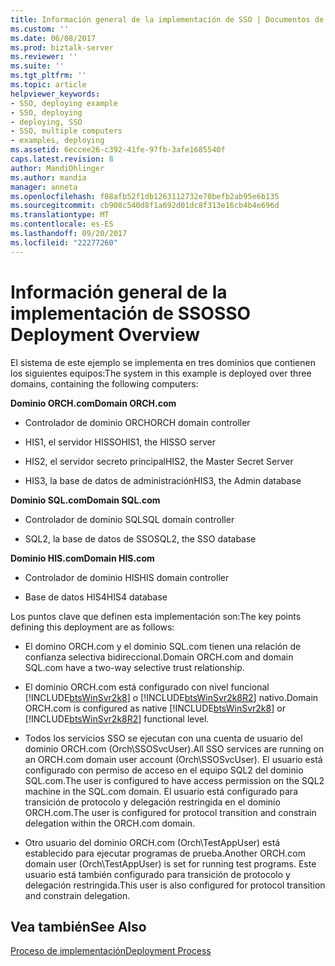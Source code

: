 ```yaml
---
title: Información general de la implementación de SSO | Documentos de Microsoft
ms.custom: ''
ms.date: 06/08/2017
ms.prod: biztalk-server
ms.reviewer: ''
ms.suite: ''
ms.tgt_pltfrm: ''
ms.topic: article
helpviewer_keywords:
- SSO, deploying example
- SSO, deploying
- deploying, SSO
- SSO, multiple computers
- examples, deploying
ms.assetid: 6eccee26-c392-41fe-97fb-3afe1685540f
caps.latest.revision: 8
author: MandiOhlinger
ms.author: mandia
manager: anneta
ms.openlocfilehash: f88afb52f1db1263112732e70befb2ab95e6b135
ms.sourcegitcommit: cb908c540d8f1a692d01dc8f313e16cb4b4e696d
ms.translationtype: MT
ms.contentlocale: es-ES
ms.lasthandoff: 09/20/2017
ms.locfileid: "22277260"
---
```

# <a name="sso-deployment-overview"></a><span data-ttu-id="a9213-102">Información general de la implementación de SSO</span><span class="sxs-lookup"><span data-stu-id="a9213-102">SSO Deployment Overview</span></span>
<span data-ttu-id="a9213-103">El sistema de este ejemplo se implementa en tres dominios que contienen los siguientes equipos:</span><span class="sxs-lookup"><span data-stu-id="a9213-103">The system in this example is deployed over three domains, containing the following computers:</span></span>  
  
 <span data-ttu-id="a9213-104">**Dominio ORCH.com**</span><span class="sxs-lookup"><span data-stu-id="a9213-104">**Domain ORCH.com**</span></span>  
  
-   <span data-ttu-id="a9213-105">Controlador de dominio ORCH</span><span class="sxs-lookup"><span data-stu-id="a9213-105">ORCH domain controller</span></span>  
  
-   <span data-ttu-id="a9213-106">HIS1, el servidor HISSO</span><span class="sxs-lookup"><span data-stu-id="a9213-106">HIS1, the HISSO server</span></span>  
  
-   <span data-ttu-id="a9213-107">HIS2, el servidor secreto principal</span><span class="sxs-lookup"><span data-stu-id="a9213-107">HIS2, the Master Secret Server</span></span>  
  
-   <span data-ttu-id="a9213-108">HIS3, la base de datos de administración</span><span class="sxs-lookup"><span data-stu-id="a9213-108">HIS3, the Admin database</span></span>  
  
 <span data-ttu-id="a9213-109">**Dominio SQL.com**</span><span class="sxs-lookup"><span data-stu-id="a9213-109">**Domain SQL.com**</span></span>  
  
-   <span data-ttu-id="a9213-110">Controlador de dominio SQL</span><span class="sxs-lookup"><span data-stu-id="a9213-110">SQL domain controller</span></span>  
  
-   <span data-ttu-id="a9213-111">SQL2, la base de datos de SSO</span><span class="sxs-lookup"><span data-stu-id="a9213-111">SQL2, the SSO database</span></span>  
  
 <span data-ttu-id="a9213-112">**Dominio HIS.com**</span><span class="sxs-lookup"><span data-stu-id="a9213-112">**Domain HIS.com**</span></span>  
  
-   <span data-ttu-id="a9213-113">Controlador de dominio HIS</span><span class="sxs-lookup"><span data-stu-id="a9213-113">HIS domain controller</span></span>  
  
-   <span data-ttu-id="a9213-114">Base de datos HIS4</span><span class="sxs-lookup"><span data-stu-id="a9213-114">HIS4 database</span></span>  
  
 <span data-ttu-id="a9213-115">Los puntos clave que definen esta implementación son:</span><span class="sxs-lookup"><span data-stu-id="a9213-115">The key points defining this deployment are as follows:</span></span>  
  
-   <span data-ttu-id="a9213-116">El domino ORCH.com y el dominio SQL.com tienen una relación de confianza selectiva bidireccional.</span><span class="sxs-lookup"><span data-stu-id="a9213-116">Domain ORCH.com and domain SQL.com have a two-way selective trust relationship.</span></span>  
  
-   <span data-ttu-id="a9213-117">El dominio ORCH.com está configurado con nivel funcional [!INCLUDE[btsWinSvr2k8](../includes/btswinsvr2k8-md.md)] o [!INCLUDE[btsWinSvr2k8R2](../includes/btswinsvr2k8r2-md.md)] nativo.</span><span class="sxs-lookup"><span data-stu-id="a9213-117">Domain ORCH.com is configured as native [!INCLUDE[btsWinSvr2k8](../includes/btswinsvr2k8-md.md)] or [!INCLUDE[btsWinSvr2k8R2](../includes/btswinsvr2k8r2-md.md)] functional level.</span></span>  
  
-   <span data-ttu-id="a9213-118">Todos los servicios SSO se ejecutan con una cuenta de usuario del dominio ORCH.com (Orch\SSOSvcUser).</span><span class="sxs-lookup"><span data-stu-id="a9213-118">All SSO services are running on an ORCH.com domain user account (Orch\SSOSvcUser).</span></span> <span data-ttu-id="a9213-119">El usuario está configurado con permiso de acceso en el equipo SQL2 del dominio SQL.com.</span><span class="sxs-lookup"><span data-stu-id="a9213-119">The user is configured to have access permission on the SQL2 machine in the SQL.com domain.</span></span> <span data-ttu-id="a9213-120">El usuario está configurado para transición de protocolo y delegación restringida en el dominio ORCH.com.</span><span class="sxs-lookup"><span data-stu-id="a9213-120">The user is configured for protocol transition and constrain delegation within the ORCH.com domain.</span></span>  
  
-   <span data-ttu-id="a9213-121">Otro usuario del dominio ORCH.com (Orch\TestAppUser) está establecido para ejecutar programas de prueba.</span><span class="sxs-lookup"><span data-stu-id="a9213-121">Another ORCH.com domain user (Orch\TestAppUser) is set for running test programs.</span></span> <span data-ttu-id="a9213-122">Este usuario está también configurado para transición de protocolo y delegación restringida.</span><span class="sxs-lookup"><span data-stu-id="a9213-122">This user is also configured for protocol transition and constrain delegation.</span></span>  
  
## <a name="see-also"></a><span data-ttu-id="a9213-123">Vea también</span><span class="sxs-lookup"><span data-stu-id="a9213-123">See Also</span></span>  
 [<span data-ttu-id="a9213-124">Proceso de implementación</span><span class="sxs-lookup"><span data-stu-id="a9213-124">Deployment Process</span></span>](../core/deployment-process.md)